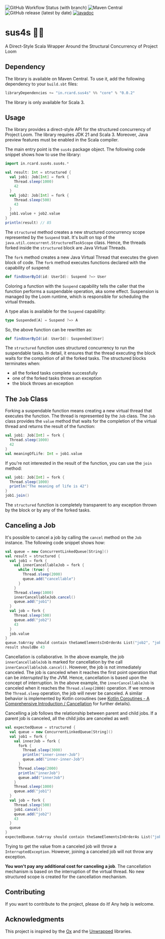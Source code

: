 ![GitHub Workflow Status (with branch)](https://img.shields.io/github/actions/workflow/status/rcardin/sus4s/scala.yml?branch=main)
![Maven Central](https://img.shields.io/maven-central/v/in.rcard.sus4s/core_3)
![GitHub release (latest by date)](https://img.shields.io/github/v/release/rcardin/sus4s)
[![javadoc](https://javadoc.io/badge2/in.rcard.sus4s/core_3/javadoc.svg)](https://javadoc.io/doc/in.rcard.sus4s/core_3)

# sus4s 🎸🎶

A Direct-Style Scala Wrapper Around the Structural Concurrency of Project Loom

## Dependency

The library is available on Maven Central. To use it, add the following dependency to your `build.sbt` files:

```sbt
libraryDependencies += "in.rcard.sus4s" %% "core" % "0.0.2"
```

The library is only available for Scala 3.

## Usage

The library provides a direct-style API for the structured concurrency of Project Loom. The library requires JDK 21 and Scala 3. Moreover, Java preview features must be enabled in the Scala compiler.

The main entry point is the `sus4s` package object. The following code snippet shows how to use the library:

```scala 3
import in.rcard.sus4s.sus4s.*

val result: Int = structured {
  val job1: Job[Int] = fork {
    Thread.sleep(1000)
    42
  }
  val job2: Job[Int] = fork {
    Thread.sleep(500)
    43
  }
  job1.value + job2.value
}
println(result) // 85
```

The `structured` method creates a new structured concurrency scope represented by the `Suspend` trait. It's built on top of the `java.util.concurrent.StructuredTaskScope` class. Hence, the threads forked inside the `structured` block are Java Virtual Threads.

The `fork` method creates a new Java Virtual Thread that executes the given block of code. The `fork` method executes functions declared with the capability of suspend:

```scala 3
def findUserById(id: UserId): Suspend ?=> User
```

Coloring a function with the `Suspend` capability tells the caller that the function performs a suspendable operation, aka some effect. Suspension is managed by the Loom runtime, which is responsible for scheduling the virtual threads.

A type alias is available for the `Suspend` capability:

```scala 3
type Suspended[A] = Suspend ?=> A
```

So, the above function can be rewritten as:

```scala 3
def findUserById(id: UserId): Suspended[User]
```

The `structured` function uses structured concurrency to run the suspendable tasks. In detail, it ensures that the thread executing the block waits for the completion of all the forked tasks. The structured blocks terminates when:

- all the forked tasks complete successfully
- one of the forked tasks throws an exception
- the block throws an exception

## The `Job` Class

Forking a suspendable function means creating a new virtual thread that executes the function. The thread is represented by the `Job` class. The `Job` class provides the `value` method that waits for the completion of the virtual thread and returns the result of the function:

```scala 3
val job1: Job[Int] = fork {
  Thread.sleep(1000)
  42
}
val meaningOfLife: Int = job1.value
```

If you're not interested in the result of the function, you can use the `join` method:

```scala 3
val job1: Job[Int] = fork {
  Thread.sleep(1000)
  println("The meaning of life is 42")
}
job1.join()
```

The `structured` function is completely transparent to any exception thrown by the block or by any of the forked tasks.

## Canceling a Job

It's possible to cancel a job by calling the `cancel` method on the `Job` instance. The following code snippet shows how:

```scala 3
val queue = new ConcurrentLinkedQueue[String]()
val result = structured {
  val job1 = fork {
    val innerCancellableJob = fork {
      while (true) {
        Thread.sleep(2000)
        queue.add("cancellable")
      }
    }
    Thread.sleep(1000)
    innerCancellableJob.cancel()
    queue.add("job1")
  }
  val job = fork {
    Thread.sleep(500)
    queue.add("job2")
    43
  }
  job.value
}
queue.toArray should contain theSameElementsInOrderAs List("job2", "job1")
result shouldBe 43
```

Cancellation is collaborative. In the above example, the job `innerCancellableJob` is marked for cancellation by the call `innerCancellableJob.cancel()`. However, the job is not immediately canceled. The job is canceled when it reaches the first point operation that can be _interrupted_ by the JVM. Hence, cancellation is based upon the concept of interruption. In the above example, the `innerCancellableJob` is canceled when it reaches the `Thread.sleep(2000)` operation. If we remove the `Thread.sleep` operation, the job will never be canceled. A similar behavior is implemented by Kotlin coroutines (see [Kotlin Coroutines - A Comprehensive Introduction / Cancellation](https://blog.rockthejvm.com/kotlin-coroutines-101/#7-cancellation) for further details).

Cancelling a job follows the relationship between parent and child jobs. If a parent job is canceled, all the child jobs are canceled as well:

```scala 3
val expectedQueue = structured {
  val queue = new ConcurrentLinkedQueue[String]()
  val job1 = fork {
    val innerJob = fork {
      fork {
        Thread.sleep(3000)
        println("inner-inner-Job")
        queue.add("inner-inner-Job")
      }
      Thread.sleep(2000)
      println("innerJob")
      queue.add("innerJob")
    }
    Thread.sleep(1000)
    queue.add("job1")
  }
  val job = fork {
    Thread.sleep(500)
    job1.cancel()
    queue.add("job2")
    43
  }
  queue
}
expectedQueue.toArray should contain theSameElementsInOrderAs List("job2")
```

Trying to get the value from a canceled job will throw a `InterruptedException`. However, joining a canceled job will not throw any exception.

**You won't pay any additional cost for canceling a job**. The cancellation mechanism is based on the interruption of the virtual thread. No new structured scope is created for the cancellation mechanism.

## Contributing

If you want to contribute to the project, please do it! Any help is welcome.

## Acknowledgments

This project is inspired by the [Ox](https://github.com/softwaremill/ox) and
the [Unwrapped](https://github.com/xebia-functional/Unwrapped) libraries.


